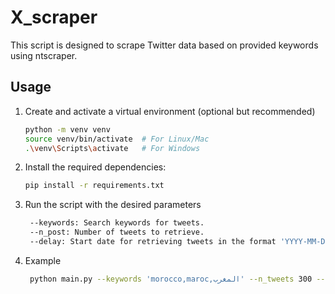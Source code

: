 # X_scraper

This script is designed to scrape Twitter data based on provided keywords using ntscraper.

## Usage

1. Create and activate a virtual environment (optional but recommended)
   ```bash
   python -m venv venv
   source venv/bin/activate  # For Linux/Mac
   .\venv\Scripts\activate   # For Windows

2. Install the required dependencies:
   ```bash
   pip install -r requirements.txt

3. Run the script with the desired parameters
   ```bash
    --keywords: Search keywords for tweets.
    --n_post: Number of tweets to retrieve.
    --delay: Start date for retrieving tweets in the format 'YYYY-MM-DD'.
4. Example
   ```bash
    python main.py --keywords 'morocco,maroc,المغرب' --n_tweets 300 --start_date '2023-10-02'
